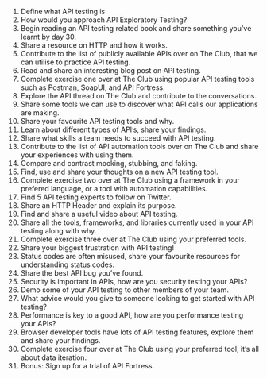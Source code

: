 1. Define what API testing is 
2. How would you approach API Exploratory Testing?  
3. Begin reading an API testing related book and share something you’ve learnt by day 30.  
4. Share a resource on HTTP and how it works.  
5. Contribute to the list of publicly available APIs over on The Club, that we can utilise to practice API testing.  
6. Read and share an interesting blog post on API testing.  
7. Complete exercise one over at The Club using popular API testing tools such as Postman, SoapUI, and API Fortress.  
8. Explore the API thread on The Club and contribute to the conversations.  
9. Share some tools we can use to discover what API calls our applications are making.  
10. Share your favourite API testing tools and why.  
11. Learn about different types of API’s, share your findings.  
12. Share what skills a team needs to succeed with API testing.  
13. Contribute to the list of API automation tools over on The Club and share your experiences with using them.  
14. Compare and contrast mocking, stubbing, and faking.  
15. Find, use and share your thoughts on a new API testing tool.  
16. Complete exercise two over at The Club using a framework in your prefered language, or a tool with automation capabilities.  
17. Find 5 API testing experts to follow on Twitter.  
18. Share an HTTP Header and explain its purpose.  
19. Find and share a useful video about API testing.  
20. Share all the tools, frameworks, and libraries currently used in your API testing along with why.  
21. Complete exercise three over at The Club using your preferred tools.  
22. Share your biggest frustration with API testing!  
23. Status codes are often misused, share your favourite resources for understanding status codes.  
24. Share the best API bug you’ve found.  
25. Security is important in APIs, how are you security testing your APIs?  
26. Demo some of your API testing to other members of your team.  
27. What advice would you give to someone looking to get started with API testing?  
28. Performance is key to a good API, how are you performance testing your APIs?  
29. Browser developer tools have lots of API testing features, explore them and share your findings. 
30. Complete exercise four over at The Club using your preferred tool, it’s all about data iteration. 
31. Bonus: Sign up for a trial of API Fortress. 